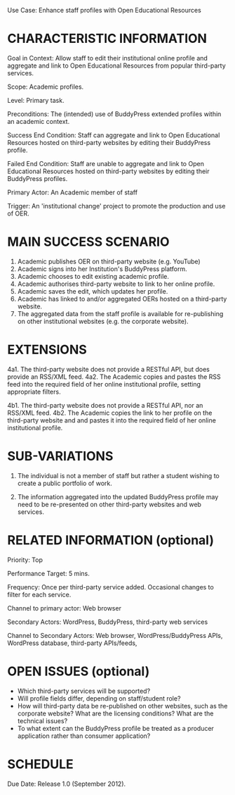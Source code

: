 Use Case: Enhance staff profiles with Open Educational Resources

# CHARACTERISTIC INFORMATION

Goal in Context: Allow staff to edit their institutional online profile and aggregate and link to Open Educational Resources from popular third-party services.

Scope: Academic profiles.

Level: Primary task.

Preconditions: The (intended) use of BuddyPress extended profiles within an academic context.

Success End Condition: Staff can aggregate and link to Open Educational Resources hosted on third-party websites by editing their BuddyPress profile.

Failed End Condition: Staff are unable to aggregate and link to Open Educational Resources hosted on third-party websites by editing their BuddyPress profiles.

Primary Actor: An Academic member of staff

Trigger: An 'institutional change' project to promote the production and use of OER.

# MAIN SUCCESS SCENARIO

1. Academic publishes OER on third-party website (e.g. YouTube)
2. Academic signs into her Institution's BuddyPress platform.
3. Academic chooses to edit existing academic profile.
4. Academic authorises third-party website to link to her online profile.
5. Academic saves the edit, which updates her profile.
6. Academic has linked to and/or aggregated OERs hosted on a third-party website.
7. The aggregated data from the staff profile is available for re-publishing on other institutional websites (e.g. the corporate website).

# EXTENSIONS

4a1. The third-party website does not provide a RESTful API, but does provide an RSS/XML feed.
4a2. The Academic copies and pastes the RSS feed into the required field of her online institutional profile, setting appropriate filters.

4b1. The third-party website does not provide a RESTful API, nor an RSS/XML feed.
4b2. The Academic copies the link to her profile on the third-party website and and pastes it into the required field of her online institutional profile.

# SUB-VARIATIONS

1. The individual is not a member of staff but rather a student wishing to create a public portfolio of work.

7. The information aggregated into the updated BuddyPress profile may need to be re-presented on other third-party websites and web services. 

# RELATED INFORMATION (optional)

Priority: Top

Performance Target: 5 mins.

Frequency: Once per third-party service added. Occasional changes to filter for each service.

Channel to primary actor: Web browser

Secondary Actors: WordPress, BuddyPress, third-party web services

Channel to Secondary Actors: Web browser, WordPress/BuddyPress APIs, WordPress database, third-party APIs/feeds, 

# OPEN ISSUES (optional)

* Which third-party services will be supported?
* Will profile fields differ, depending on staff/student role?
* How will third-party data be re-published on other websites, such as the corporate website? What are the licensing conditions? What are the technical issues?
* To what extent can the BuddyPress profile be treated as a producer application rather than consumer application?

# SCHEDULE

Due Date: Release 1.0 (September 2012).